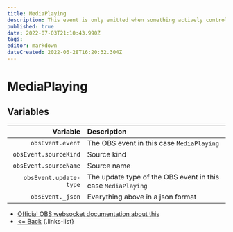 ```yaml
---
title: MediaPlaying
description: This event is only emitted when something actively controls the media/VLC source. In other words, the source will never emit this on its own naturally.
published: true
date: 2022-07-03T21:10:43.990Z
tags: 
editor: markdown
dateCreated: 2022-06-28T16:20:32.304Z
---
```


# MediaPlaying

## Variables

| Variable | Description |
|---------:|:------------|
| `obsEvent.event` | The OBS event in this case `MediaPlaying`
| `obsEvent.sourceKind` | Source kind
| `obsEvent.sourceName` | Source name
| `obsEvent.update-type` | The update type of the OBS event in this case `MediaPlaying`
| `obsEvent._json` | Everything above in a json format

* [Official OBS websocket documentation about this](https://github.com/obsproject/obs-websocket/blob/4.x-current/docs/generated/protocol.md#mediaplaying)
* [<= Back](/en/Broadcasters/OBS/)
{.links-list}